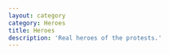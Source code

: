 ```yaml
---
layout: category
category: Heroes
title: Heroes
description: 'Real heroes of the protests.'
---
```

